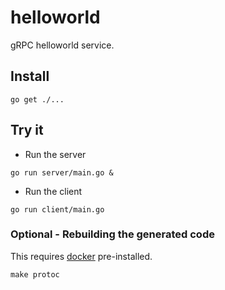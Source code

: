 # helloworld
gRPC helloworld service.

## Install
```console
go get ./...
```

## Try it
- Run the server

```console
go run server/main.go &
```

- Run the client

```console
go run client/main.go
```

### Optional - Rebuilding the generated code
This requires [docker](https://www.docker.com/) pre-installed.
```console
make protoc
```
